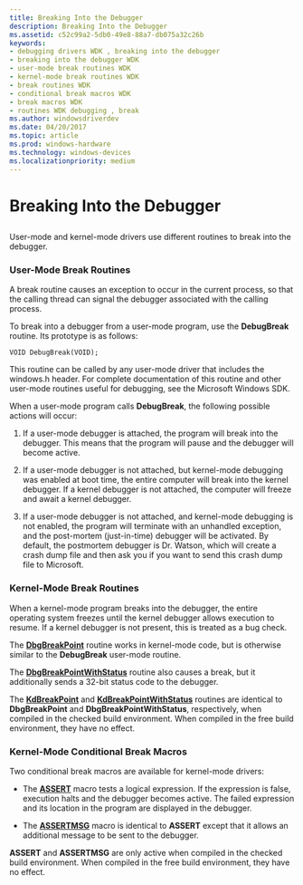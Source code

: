 ```yaml
---
title: Breaking Into the Debugger
description: Breaking Into the Debugger
ms.assetid: c52c99a2-5db0-49e8-88a7-db075a32c26b
keywords:
- debugging drivers WDK , breaking into the debugger
- breaking into the debugger WDK
- user-mode break routines WDK
- kernel-mode break routines WDK
- break routines WDK
- conditional break macros WDK
- break macros WDK
- routines WDK debugging , break
ms.author: windowsdriverdev
ms.date: 04/20/2017
ms.topic: article
ms.prod: windows-hardware
ms.technology: windows-devices
ms.localizationpriority: medium
---
```


# Breaking Into the Debugger


## <span id="ddk_breaking_into_the_debugger_tools"></span><span id="DDK_BREAKING_INTO_THE_DEBUGGER_TOOLS"></span>


User-mode and kernel-mode drivers use different routines to break into the debugger.

### <span id="user_mode_break_routines"></span><span id="USER_MODE_BREAK_ROUTINES"></span>User-Mode Break Routines

A break routine causes an exception to occur in the current process, so that the calling thread can signal the debugger associated with the calling process.

To break into a debugger from a user-mode program, use the **DebugBreak** routine. Its prototype is as follows:

```
VOID DebugBreak(VOID);
```

This routine can be called by any user-mode driver that includes the windows.h header. For complete documentation of this routine and other user-mode routines useful for debugging, see the Microsoft Windows SDK.

When a user-mode program calls **DebugBreak**, the following possible actions will occur:

1.  If a user-mode debugger is attached, the program will break into the debugger. This means that the program will pause and the debugger will become active.

2.  If a user-mode debugger is not attached, but kernel-mode debugging was enabled at boot time, the entire computer will break into the kernel debugger. If a kernel debugger is not attached, the computer will freeze and await a kernel debugger.

3.  If a user-mode debugger is not attached, and kernel-mode debugging is not enabled, the program will terminate with an unhandled exception, and the post-mortem (just-in-time) debugger will be activated. By default, the postmortem debugger is Dr. Watson, which will create a crash dump file and then ask you if you want to send this crash dump file to Microsoft.

### <span id="kernel_mode_break_routines"></span><span id="KERNEL_MODE_BREAK_ROUTINES"></span>Kernel-Mode Break Routines

When a kernel-mode program breaks into the debugger, the entire operating system freezes until the kernel debugger allows execution to resume. If a kernel debugger is not present, this is treated as a bug check.

The [**DbgBreakPoint**](https://msdn.microsoft.com/library/windows/hardware/ff543626) routine works in kernel-mode code, but is otherwise similar to the **DebugBreak** user-mode routine.

The [**DbgBreakPointWithStatus**](https://msdn.microsoft.com/library/windows/hardware/ff543629) routine also causes a break, but it additionally sends a 32-bit status code to the debugger.

The [**KdBreakPoint**](https://msdn.microsoft.com/library/windows/hardware/ff548063) and [**KdBreakPointWithStatus**](https://msdn.microsoft.com/library/windows/hardware/ff548065) routines are identical to **DbgBreakPoint** and **DbgBreakPointWithStatus**, respectively, when compiled in the checked build environment. When compiled in the free build environment, they have no effect.

### <span id="kernel_mode_conditional_break_macros"></span><span id="KERNEL_MODE_CONDITIONAL_BREAK_MACROS"></span>Kernel-Mode Conditional Break Macros

Two conditional break macros are available for kernel-mode drivers:

-   The [**ASSERT**](https://msdn.microsoft.com/library/windows/hardware/ff542107) macro tests a logical expression. If the expression is false, execution halts and the debugger becomes active. The failed expression and its location in the program are displayed in the debugger.

-   The [**ASSERTMSG**](https://msdn.microsoft.com/library/windows/hardware/ff542113) macro is identical to **ASSERT** except that it allows an additional message to be sent to the debugger.

**ASSERT** and **ASSERTMSG** are only active when compiled in the checked build environment. When compiled in the free build environment, they have no effect.

 

 





